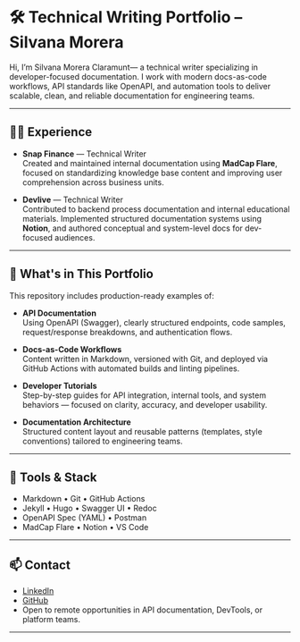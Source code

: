 # 🛠️ Technical Writing Portfolio – Silvana Morera

Hi, I’m Silvana Morera Claramunt— a technical writer specializing in developer-focused documentation. I work with modern docs-as-code workflows, API standards like OpenAPI, and automation tools to deliver scalable, clean, and reliable documentation for engineering teams.

---

## 👩‍💻 Experience

- **Snap Finance** — Technical Writer  
  Created and maintained internal documentation using **MadCap Flare**, focused on standardizing knowledge base content and improving user comprehension across business units.

- **Devlive** — Technical Writer  
  Contributed to backend process documentation and internal educational materials. Implemented structured documentation systems using **Notion**, and authored conceptual and system-level docs for dev-focused audiences.

---

## 📁 What's in This Portfolio

This repository includes production-ready examples of:

- **API Documentation**  
  Using OpenAPI (Swagger), clearly structured endpoints, code samples, request/response breakdowns, and authentication flows.

- **Docs-as-Code Workflows**  
  Content written in Markdown, versioned with Git, and deployed via GitHub Actions with automated builds and linting pipelines.

- **Developer Tutorials**  
  Step-by-step guides for API integration, internal tools, and system behaviors — focused on clarity, accuracy, and developer usability.

- **Documentation Architecture**  
  Structured content layout and reusable patterns (templates, style conventions) tailored to engineering teams.

---

## 🧰 Tools & Stack

- Markdown • Git • GitHub Actions  
- Jekyll • Hugo • Swagger UI • Redoc  
- OpenAPI Spec (YAML) • Postman  
- MadCap Flare • Notion • VS Code

---

## 📫 Contact

- [LinkedIn](https://www.linkedin.com/in/YOURUSERNAME)  
- [GitHub](silvanamorera.github.io)
- Open to remote opportunities in API documentation, DevTools, or platform teams.

---

